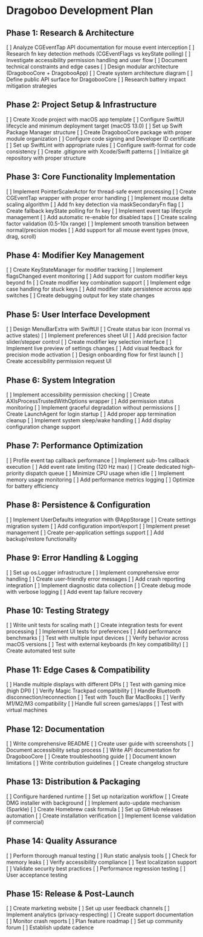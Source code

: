 # Dragoboo Development Plan

## Phase 1: Research & Architecture

[ ] Analyze CGEventTap API documentation for mouse event interception
[ ] Research fn key detection methods (CGEventFlags vs keyState polling)
[ ] Investigate accessibility permission handling and user flow
[ ] Document technical constraints and edge cases
[ ] Design modular architecture (DragobooCore + DragobooApp)
[ ] Create system architecture diagram
[ ] Define public API surface for DragobooCore
[ ] Research battery impact mitigation strategies

## Phase 2: Project Setup & Infrastructure

[ ] Create Xcode project with macOS app template
[ ] Configure SwiftUI lifecycle and minimum deployment target (macOS 13.0)
[ ] Set up Swift Package Manager structure
[ ] Create DragobooCore package with proper module organization
[ ] Configure code signing and Developer ID certificate
[ ] Set up SwiftLint with appropriate rules
[ ] Configure swift-format for code consistency
[ ] Create .gitignore with Xcode/Swift patterns
[ ] Initialize git repository with proper structure

## Phase 3: Core Functionality Implementation

[ ] Implement PointerScalerActor for thread-safe event processing
[ ] Create CGEventTap wrapper with proper error handling
[ ] Implement mouse delta scaling algorithm
[ ] Add fn key detection via maskSecondaryFn flag
[ ] Create fallback keyState polling for fn key
[ ] Implement event tap lifecycle management
[ ] Add automatic re-enable for disabled taps
[ ] Create scaling factor validation (0.5-10x range)
[ ] Implement smooth transition between normal/precision modes
[ ] Add support for all mouse event types (move, drag, scroll)

## Phase 4: Modifier Key Management

[ ] Create KeyStateManager for modifier tracking
[ ] Implement flagsChanged event monitoring
[ ] Add support for custom modifier keys beyond fn
[ ] Create modifier key combination support
[ ] Implement edge case handling for stuck keys
[ ] Add modifier state persistence across app switches
[ ] Create debugging output for key state changes

## Phase 5: User Interface Development

[ ] Design MenuBarExtra with SwiftUI
[ ] Create status bar icon (normal vs active states)
[ ] Implement preferences sheet UI
[ ] Add precision factor slider/stepper control
[ ] Create modifier key selection interface
[ ] Implement live preview of settings changes
[ ] Add visual feedback for precision mode activation
[ ] Design onboarding flow for first launch
[ ] Create accessibility permission request UI

## Phase 6: System Integration

[ ] Implement accessibility permission checking
[ ] Create AXIsProcessTrustedWithOptions wrapper
[ ] Add permission status monitoring
[ ] Implement graceful degradation without permissions
[ ] Create LaunchAgent for login startup
[ ] Add proper app termination cleanup
[ ] Implement system sleep/wake handling
[ ] Add display configuration change support

## Phase 7: Performance Optimization

[ ] Profile event tap callback performance
[ ] Implement sub-1ms callback execution
[ ] Add event rate limiting (120 Hz max)
[ ] Create dedicated high-priority dispatch queue
[ ] Minimize CPU usage when idle
[ ] Implement memory usage monitoring
[ ] Add performance metrics logging
[ ] Optimize for battery efficiency

## Phase 8: Persistence & Configuration

[ ] Implement UserDefaults integration with @AppStorage
[ ] Create settings migration system
[ ] Add configuration import/export
[ ] Implement preset management
[ ] Create per-application settings support
[ ] Add backup/restore functionality

## Phase 9: Error Handling & Logging

[ ] Set up os.Logger infrastructure
[ ] Implement comprehensive error handling
[ ] Create user-friendly error messages
[ ] Add crash reporting integration
[ ] Implement diagnostic data collection
[ ] Create debug mode with verbose logging
[ ] Add event tap failure recovery

## Phase 10: Testing Strategy

[ ] Write unit tests for scaling math
[ ] Create integration tests for event processing
[ ] Implement UI tests for preferences
[ ] Add performance benchmarks
[ ] Test with multiple input devices
[ ] Verify behavior across macOS versions
[ ] Test with external keyboards (fn key compatibility)
[ ] Create automated test suite

## Phase 11: Edge Cases & Compatibility

[ ] Handle multiple displays with different DPIs
[ ] Test with gaming mice (high DPI)
[ ] Verify Magic Trackpad compatibility
[ ] Handle Bluetooth disconnection/reconnection
[ ] Test with Touch Bar MacBooks
[ ] Verify M1/M2/M3 compatibility
[ ] Handle full screen games/apps
[ ] Test with virtual machines

## Phase 12: Documentation

[ ] Write comprehensive README
[ ] Create user guide with screenshots
[ ] Document accessibility setup process
[ ] Write API documentation for DragobooCore
[ ] Create troubleshooting guide
[ ] Document known limitations
[ ] Write contribution guidelines
[ ] Create changelog structure

## Phase 13: Distribution & Packaging

[ ] Configure hardened runtime
[ ] Set up notarization workflow
[ ] Create DMG installer with background
[ ] Implement auto-update mechanism (Sparkle)
[ ] Create Homebrew cask formula
[ ] Set up GitHub releases automation
[ ] Create installation verification
[ ] Implement license validation (if commercial)

## Phase 14: Quality Assurance

[ ] Perform thorough manual testing
[ ] Run static analysis tools
[ ] Check for memory leaks
[ ] Verify accessibility compliance
[ ] Test localization support
[ ] Validate security best practices
[ ] Performance regression testing
[ ] User acceptance testing

## Phase 15: Release & Post-Launch

[ ] Create marketing website
[ ] Set up user feedback channels
[ ] Implement analytics (privacy-respecting)
[ ] Create support documentation
[ ] Monitor crash reports
[ ] Plan feature roadmap
[ ] Set up community forum
[ ] Establish update cadence